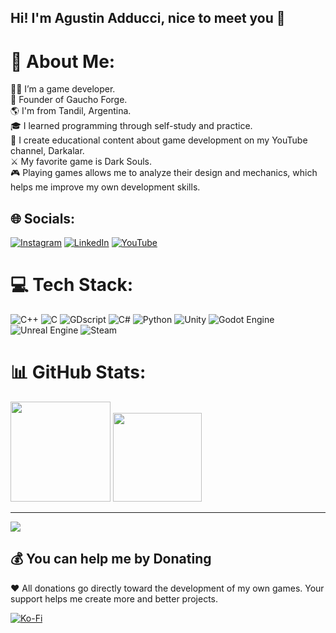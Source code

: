 ## Hi! I'm Agustin Adducci, nice to meet you 👋


# 💫 About Me:
👨‍💻​ I’m a game developer.<br>
🚀​ Founder of Gaucho Forge.<br>
🌎​ I'm from Tandil, Argentina.<br>
🎓 I learned programming through self-study and practice.<br>
🫶​ I create educational content about game development on my YouTube channel, Darkalar.<br>
⚔️​ My favorite game is Dark Souls.<br>
🎮 Playing games allows me to analyze their design and mechanics, which helps me improve my own development skills.


## 🌐 Socials:
[![Instagram](https://img.shields.io/badge/Instagram-%23E4405F.svg?logo=Instagram&logoColor=white)](https://instagram.com/darkalardev) [![LinkedIn](https://img.shields.io/badge/LinkedIn-%230077B5.svg?logo=linkedin&logoColor=white)](https://linkedin.com/in/agustinadducci) [![YouTube](https://img.shields.io/badge/YouTube-%23FF0000.svg?logo=YouTube&logoColor=white)](https://youtube.com/@darkalardev) 

# 💻 Tech Stack:
![C++](https://img.shields.io/badge/c++-%2300599C.svg?style=for-the-badge&logo=c%2B%2B&logoColor=white) ![C](https://img.shields.io/badge/c-%2300599C.svg?style=for-the-badge&logo=c&logoColor=white) ![GDscript](https://img.shields.io/badge/gdscript-%23000000?style=for-the-badge&logo=godot-engine&logoColor=478CBF) ![C#](https://img.shields.io/badge/c%23-%23239120.svg?style=for-the-badge&logo=csharp&logoColor=white) ![Python](https://img.shields.io/badge/python-3670A0?style=for-the-badge&logo=python&logoColor=ffdd54)  ![Unity](https://img.shields.io/badge/unity-%23000000.svg?style=for-the-badge&logo=unity&logoColor=white) ![Godot Engine](https://img.shields.io/badge/GODOT-%23FFFFFF.svg?style=for-the-badge&logo=godot-engine) ![Unreal Engine](https://img.shields.io/badge/unrealengine-%23313131.svg?style=for-the-badge&logo=unrealengine&logoColor=white) ![Steam](https://img.shields.io/badge/steam-%23000000.svg?style=for-the-badge&logo=steam&logoColor=white)
# 📊 GitHub Stats:
<img height="160em" src="https://github-readme-stats.vercel.app/api?username=darkalardev&theme=dracula&hide_border=false&include_all_commits=true&count_private=true"/>
<img height="142em" src="https://github-readme-stats.vercel.app/api/top-langs/?username=darkalardev&theme=dracula&hide_border=false&include_all_commits=true&count_private=true&layout=compact"/>

---
[![](https://visitcount.itsvg.in/api?id=darkalardev&icon=0&color=0)](https://visitcount.itsvg.in)

  ## 💰 You can help me by Donating
  ❤️​ All donations go directly toward the development of my own games. Your support helps me create more and better projects.<br>
  
  [![Ko-Fi](https://img.shields.io/badge/Ko--fi-F16061?style=for-the-badge&logo=ko-fi&logoColor=white)](https://ko-fi.com/darkalardev) 

  
<!-- Proudly created with GPRM ( https://gprm.itsvg.in ) and Agustin Adducci custom code -->

